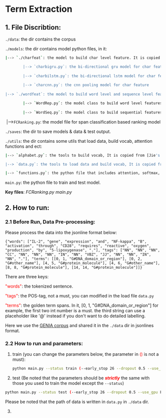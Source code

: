 # Term Extraction

## 1. File Discribtion:
`./data`: the dir contains the corpus

`./models`: the dir contains model python files, in it:

```bash
|--> `./charfeat`: the model to build char level feature. It is copied from [Jie's code](https://github.com/jiesutd/NCRFpp/tree/master/model), it contains:

	    |--> `charbigru.py`: the bi-directional gru model for char feature.
	    
	    |--> `charbilstm.py`: the bi-directional lstm model for char feature.
	    
	    |--> `charcnn.py`: the cnn pooling model for char feature
	    
|--> `./wordfeat`: the model to build word level and sequence level feature. It is copied from [Jie's code](https://github.com/jiesutd/NCRFpp/tree/master/model) and modified, it contains:

	    |--> `WordRep.py`: the model class to build word level features
	    
	    |--> `WordSeq.py`: the model class to build sequential features from word level features
```


​	|-->`FCRanking.py`: the model file for span classification based ranking model

`./saves`: the dir to save models & data & test output.

`./utils`: the dir contains some utils that load data, build vocab, attention functions and ect:

```bash
|--> `alphabet.py`: the tools to build vocab, It is copied from [Jie's code](https://github.com/jiesutd/NCRFpp/tree/master/model)

|--> `data.py`: the tools to load data and build vocab, It is copied from [Jie's code](https://github.com/jiesutd/NCRFpp/tree/master/model) and modified.

|--> `functions.py`: the python file that includes attention, softmax, masked softmax and ect. tools.
```

`main.py`: the python file to train and test model.

**Key files**: _FCRanking.py   main.py_


## 2. How to run:

### 2.1 Before Run, Data Pre-processing:

Please process the data into the jsonline format below:

`{"words": ["IL-2", "gene", "expression", "and", "NF-kappa", "B", "activation", "through", "CD28", "requires", "reactive", "oxygen", "production", "by", "5-lipoxygenase", "."], "tags": ["NN", "NN", "NN", "CC", "NN", "NN", "NN", "IN", "NN", "VBZ", "JJ", "NN", "NN", "IN", "NN", "."], "terms": [[0, 1, "G#DNA_domain_or_region"], [0, 2, "G#other_name"], [4, 5, "G#protein_molecule"], [4, 6, "G#other_name"], [8, 8, "G#protein_molecule"], [14, 14, "G#protein_molecule"]]}`

There are three keys:

<span style="color:red">"words"</span>: the tokenized sentence.

<span style="color:red">"tags"</span>: the POS-tag, not a must, you can modified in the load file `data.py`

<span style="color:red">"terms"</span>: the golden term spans. In it, [0, 1, "G#DNA_domain_or_region"] for example, the first two int number is a must. the third string can use a placeholder like '@' instead if you don't want to do detailed labelling.

Here we use the [GENIA corpus](http://www.geniaproject.org/genia-corpus)  and shared it in the `./data` dir in jsonlines format.

### 2.2 How to run and parameters:
1. train (you can change the parameters below, the parameter in <a style="color:red">()</a> is not a must):
  
   ```bash
   python main.py --status train (--early_stop 26 --dropout 0.5 --use_gpu False --gpuid 3 --max_lengths 5 --word_emb [YOUR WORD EMBEDDINGS DIR])
   ```
   
   
   
2.  test (Be noted that the parameters should be <span style="color:red">***strictly***</span> the same with those you used to train the model except the `--status`)

   ```bash
   python main.py --status test (--early_stop 26 --dropout 0.5 --use_gpu False --gpuid 3 --max_lengths 5 --word_emb [YOUR WORD EMBEDDINGS DIR])
   ```

   Please be noted that the path of data is written in `data.py` in `./data` dir.

3. 